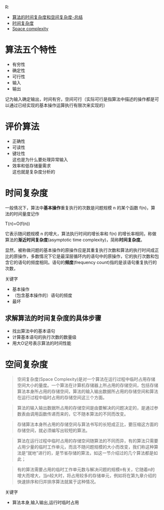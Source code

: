 R:
* [算法的时间复杂度和空间复杂度-总结](https://blog.csdn.net/zolalad/article/details/11848739)
* [时间复杂度](https://zh.wikipedia.org/wiki/%E6%97%B6%E9%97%B4%E5%A4%8D%E6%9D%82%E5%BA%A6)
* [Space complexity](https://en.wikipedia.org/wiki/Space_complexity)
# 算法五个特性
* 有穷性
* 确定性
* 可行性
* 输入
* 输出

记为输入确定输出，时间有穷，空间可行（实际可行是指算法中描述的操作都是可以通过已经实现的基本操作运算执行有限次来实现的）

# 评价算法
* 正确性
* 可读性
* 键壮性  
这也是为什么要处理异常输入
* 效率和低存储量需求  
这也就是复杂度分析的

# 时间复杂度
一般倩况下，算法中**基本操作**重复执行的次数是问题规模 n 的某个函数 f(n)，算法的时间量度记作

T(n)=O(f(n))

它表示随问题规模 n 的增大，算法执行时间的增长率和 f(n) 的增长率相同，称做算法的**渐近时间复杂度**(asymptotic time complexity)，简称**时间复杂度**。

显然，被称做问题的基本操作的原操作应是其重复执行次数和算法的执行时间成正比的原操作，多数情况下它是最深层循环内的语句中的原操作，它的执行次数和包含它的语句的频度相同。语句的**频度**(frequency count)指的是该语句重复执行的次数，

关键字
* 基本操作
* （包含基本操作的）语句的频度
* 最坏

## 求解算法的时间复杂度的具体步骤
* 找出算法中的基本语句
* 计算基本语句的执行次数的数量级
* 用大Ο记号表示算法的时间性能

# 空间复杂度
> 空间复杂度(Space Complexity)是对一个算法在运行过程中临时占用存储空间大小的量度。一个算法在计算机存储器上所占用的存储空间，包括存储算法本身所占用的存储空间，算法的输入输出数据所占用的存储空间和算法在运行过程中临时占用的存储空间这三个方面。

> 算法的输入输出数据所占用的存储空间是由要解决的问题决定的，是通过参数表由调用函数传递而来的，它不随本算法的不同而改变。

> 存储算法本身所占用的存储空间与算法书写的长短成正比，要压缩这方面的存储空间，就必须编写出较短的算法。

> 算法在运行过程中临时占用的存储空间随算法的不同而异，有的算法只需要占用少量的临时工作单元，而且不随问题规模的大小而改变，我们称这种算法是“就地"进行的，是节省存储的算法，如这一节介绍过的几个算法都是如此；

> 有的算法需要占用的临时工作单元数与解决问题的规模n有关，它随着n的增大而增大，当n较大时，将占用较多的存储单元，例如将在第九章介绍的快速排序和归并排序算法就属于这种情况。

关键字
* 算法本身,输入输出,运行时临时占用